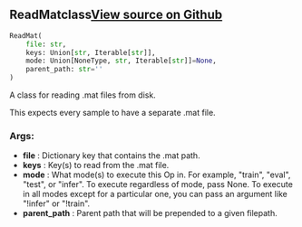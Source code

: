 ## ReadMat<span class="tag">class</span><a class="sourcelink" href=https://github.com/fastestimator/fastestimator/blob/r1.1/fastestimator/op/numpyop/multivariate/read_mat.py/#L25-L50>View source on Github</a>
```python
ReadMat(
	file: str,
	keys: Union[str, Iterable[str]],
	mode: Union[NoneType, str, Iterable[str]]=None,
	parent_path: str=''
)
```
A class for reading .mat files from disk.

This expects every sample to have a separate .mat file.


<h3>Args:</h3>

* **file** :  Dictionary key that contains the .mat path.
* **keys** :  Key(s) to read from the .mat file.
* **mode** :  What mode(s) to execute this Op in. For example, "train", "eval", "test", or "infer". To execute        regardless of mode, pass None. To execute in all modes except for a particular one, you can pass an argument        like "!infer" or "!train".
* **parent_path** :  Parent path that will be prepended to a given filepath.




